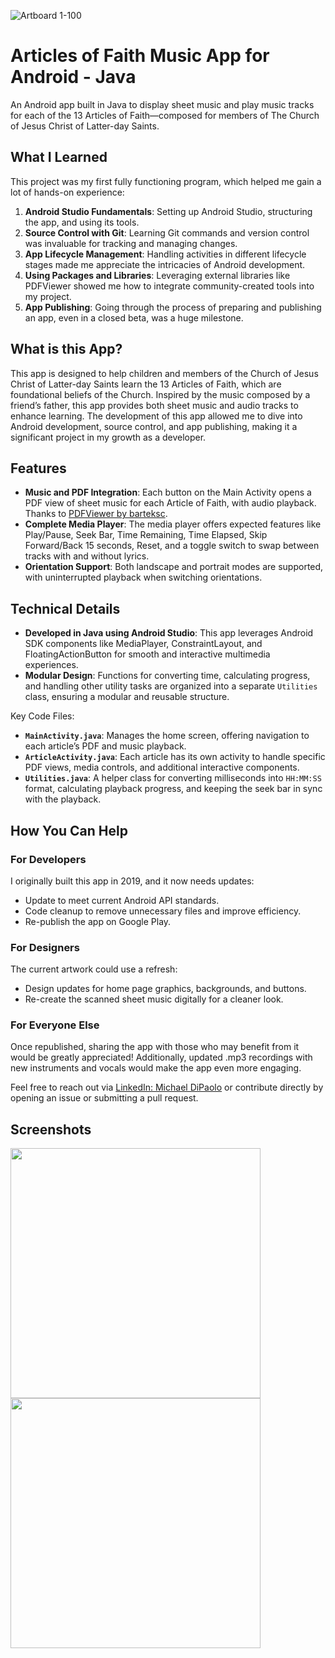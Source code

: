 ![Artboard 1-100](https://user-images.githubusercontent.com/51255499/179341798-98be3f89-d0cf-4116-b5d8-65d00f2cfb47.jpg)

# Articles of Faith Music App for Android - Java
An Android app built in Java to display sheet music and play music tracks for each of the 13 Articles of Faith—composed for members of The Church of Jesus Christ of Latter-day Saints.

## What I Learned
This project was my first fully functioning program, which helped me gain a lot of hands-on experience:
1. **Android Studio Fundamentals**: Setting up Android Studio, structuring the app, and using its tools.
2. **Source Control with Git**: Learning Git commands and version control was invaluable for tracking and managing changes.
3. **App Lifecycle Management**: Handling activities in different lifecycle stages made me appreciate the intricacies of Android development.
4. **Using Packages and Libraries**: Leveraging external libraries like PDFViewer showed me how to integrate community-created tools into my project.
5. **App Publishing**: Going through the process of preparing and publishing an app, even in a closed beta, was a huge milestone.

## What is this App?
This app is designed to help children and members of the Church of Jesus Christ of Latter-day Saints learn the 13 Articles of Faith, which are foundational beliefs of the Church. Inspired by the music composed by a friend’s father, this app provides both sheet music and audio tracks to enhance learning. The development of this app allowed me to dive into Android development, source control, and app publishing, making it a significant project in my growth as a developer.

## Features
- **Music and PDF Integration**: Each button on the Main Activity opens a PDF view of sheet music for each Article of Faith, with audio playback. Thanks to [PDFViewer by barteksc](https://github.com/barteksc/AndroidPdfViewer).
- **Complete Media Player**: The media player offers expected features like Play/Pause, Seek Bar, Time Remaining, Time Elapsed, Skip Forward/Back 15 seconds, Reset, and a toggle switch to swap between tracks with and without lyrics.
- **Orientation Support**: Both landscape and portrait modes are supported, with uninterrupted playback when switching orientations.

## Technical Details
- **Developed in Java using Android Studio**: This app leverages Android SDK components like MediaPlayer, ConstraintLayout, and FloatingActionButton for smooth and interactive multimedia experiences.
- **Modular Design**: Functions for converting time, calculating progress, and handling other utility tasks are organized into a separate `Utilities` class, ensuring a modular and reusable structure.

Key Code Files:
- **`MainActivity.java`**: Manages the home screen, offering navigation to each article’s PDF and music playback.
- **`ArticleActivity.java`**: Each article has its own activity to handle specific PDF views, media controls, and additional interactive components.
- **`Utilities.java`**: A helper class for converting milliseconds into `HH:MM:SS` format, calculating playback progress, and keeping the seek bar in sync with the playback.

## How You Can Help
### For Developers
I originally built this app in 2019, and it now needs updates:
- Update to meet current Android API standards.
- Code cleanup to remove unnecessary files and improve efficiency.
- Re-publish the app on Google Play.

### For Designers
The current artwork could use a refresh:
- Design updates for home page graphics, backgrounds, and buttons.
- Re-create the scanned sheet music digitally for a cleaner look.

### For Everyone Else
Once republished, sharing the app with those who may benefit from it would be greatly appreciated! Additionally, updated .mp3 recordings with new instruments and vocals would make the app even more engaging.

Feel free to reach out via [LinkedIn: Michael DiPaolo](https://www.linkedin.com/in/dipaolo-michael/) or contribute directly by opening an issue or submitting a pull request.

## Screenshots
<p float="left">
  <img src="https://user-images.githubusercontent.com/51255499/179341883-dddd935b-382d-43be-bd36-fb31dca3a312.png" width="400" />
  <img src="https://user-images.githubusercontent.com/51255499/179342044-5ea073cf-c981-4d8a-970d-e23fad492586.png" width="400" />
</p>
